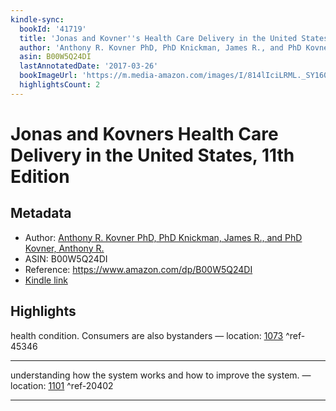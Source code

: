 ```yaml
---
kindle-sync:
  bookId: '41719'
  title: 'Jonas and Kovner''s Health Care Delivery in the United States, 11th Edition'
  author: 'Anthony R. Kovner PhD, PhD Knickman, James R., and PhD Kovner, Anthony R.'
  asin: B00W5Q24DI
  lastAnnotatedDate: '2017-03-26'
  bookImageUrl: 'https://m.media-amazon.com/images/I/814lIciLRML._SY160.jpg'
  highlightsCount: 2
---
```

# Jonas and Kovners Health Care Delivery in the United States, 11th Edition
## Metadata
* Author: [Anthony R. Kovner PhD, PhD Knickman, James R., and PhD Kovner, Anthony R.](https://www.amazon.comundefined)
* ASIN: B00W5Q24DI
* Reference: https://www.amazon.com/dp/B00W5Q24DI
* [Kindle link](kindle://book?action=open&asin=B00W5Q24DI)

## Highlights
health condition. Consumers are also bystanders — location: [1073](kindle://book?action=open&asin=B00W5Q24DI&location=1073) ^ref-45346

---
understanding how the system works and how to improve the system. — location: [1101](kindle://book?action=open&asin=B00W5Q24DI&location=1101) ^ref-20402

---
